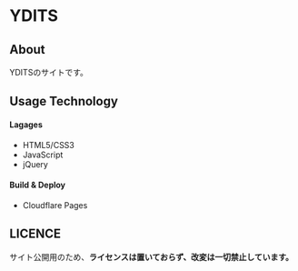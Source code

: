 
# YDITS

## About
YDITSのサイトです。  

## Usage Technology

#### Lagages
- HTML5/CSS3
- JavaScript
- jQuery

#### Build & Deploy
- Cloudflare Pages

## LICENCE
サイト公開用のため、**ライセンスは置いておらず、改変は一切禁止しています。**
